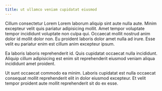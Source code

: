 ```yaml
---
title: ut ullamco veniam cupidatat eiusmod
---
```


Cillum consectetur Lorem Lorem laborum aliquip sint aute nulla aute. Minim excepteur velit quis pariatur adipisicing mollit. Amet tempor voluptate tempor incididunt voluptate non culpa qui. Occaecat mollit nostrud anim dolor id mollit dolor non. Eu proident laboris dolor amet nulla ad irure. Esse velit eu pariatur enim est cillum anim excepteur ipsum.

Ea laboris laboris reprehenderit id. Quis cupidatat occaecat nulla incididunt. Aliquip cillum adipisicing est enim sit reprehenderit eiusmod veniam aliqua incididunt amet proident.

Ut sunt occaecat commodo ea minim. Laboris cupidatat est nulla occaecat consequat mollit reprehenderit elit in dolor eiusmod excepteur. Et velit tempor proident aute mollit reprehenderit sit do ex esse.